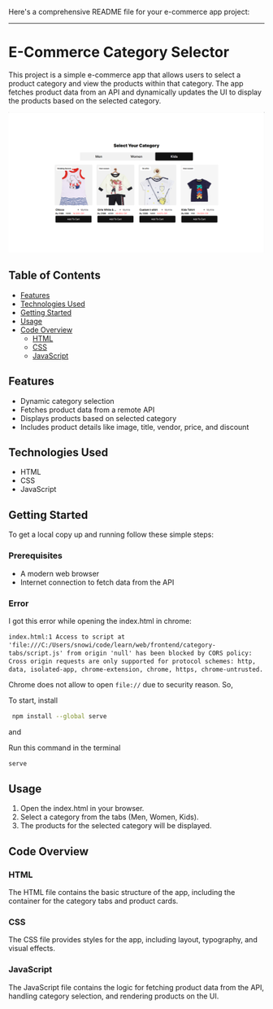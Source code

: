 Here's a comprehensive README file for your e-commerce app project:

---

# E-Commerce Category Selector

This project is a simple e-commerce app that allows users to select a product category and view the products within that category. The app fetches product data from an API and dynamically updates the UI to display the products based on the selected category.

![App Screenshot](image.png)

## Table of Contents

- [Features](#features)
- [Technologies Used](#technologies-used)
- [Getting Started](#getting-started)
- [Usage](#usage)
- [Code Overview](#code-overview)
  - [HTML](#html)
  - [CSS](#css)
  - [JavaScript](#javascript)

## Features

- Dynamic category selection
- Fetches product data from a remote API
- Displays products based on selected category
- Includes product details like image, title, vendor, price, and discount

## Technologies Used

- HTML
- CSS
- JavaScript

## Getting Started

To get a local copy up and running follow these simple steps:

### Prerequisites

- A modern web browser
- Internet connection to fetch data from the API

### Error

I got this error while opening the index.html in chrome:

```
index.html:1 Access to script at 'file:///C:/Users/snowi/code/learn/web/frontend/category-tabs/script.js' from origin 'null' has been blocked by CORS policy: Cross origin requests are only supported for protocol schemes: http, data, isolated-app, chrome-extension, chrome, https, chrome-untrusted.
```

Chrome does not allow to open `file://` due to security reason. So,

To start, install

```bash
 npm install --global serve
```

and

Run this command in the terminal

```bash
serve
```

## Usage

1. Open the index.html in your browser.
2. Select a category from the tabs (Men, Women, Kids).
3. The products for the selected category will be displayed.

## Code Overview

### HTML

The HTML file contains the basic structure of the app, including the container for the category tabs and product cards.

### CSS

The CSS file provides styles for the app, including layout, typography, and visual effects.

### JavaScript

The JavaScript file contains the logic for fetching product data from the API, handling category selection, and rendering products on the UI.
